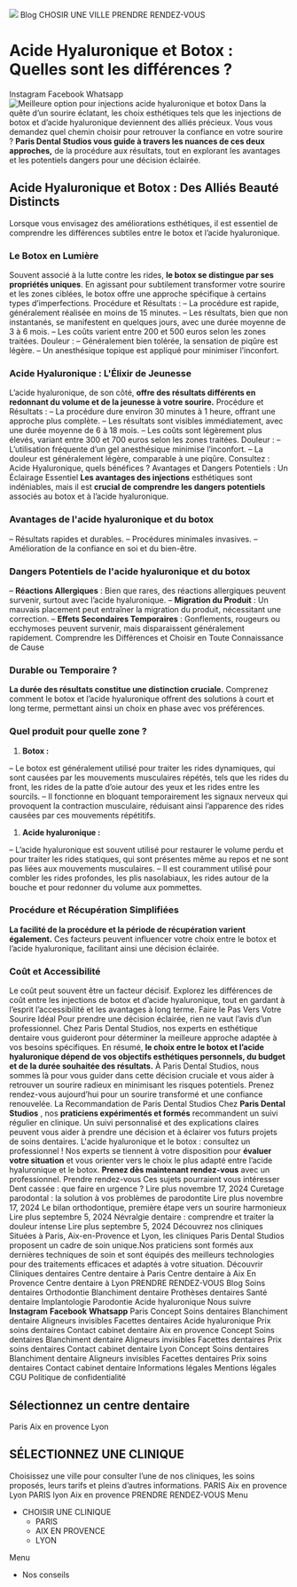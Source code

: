 ![](https://www.parisdentalstudios.com/wp-content/uploads/2021/04/PDS-Tooth-Logo-Gravatar-01-696x1024.png)
Blog
CHOSIR UNE VILLE
PRENDRE RENDEZ-VOUS
# Acide Hyaluronique et Botox : Quelles sont les différences ?
Instagram Facebook Whatsapp
![Meilleure option pour injections acide hyaluronique et botox](https://www.parisdentalstudios.com/wp-content/uploads/2024/02/Acide-hyaluronique-et-botox-les-differences-1024x461.png)
Dans la quête d’un sourire éclatant, les choix esthétiques tels que les injections de botox et d’acide hyaluronique deviennent des alliés précieux. Vous vous demandez quel chemin choisir pour retrouver la confiance en votre sourire ? **Paris Dental Studios vous guide à travers les nuances de ces deux approches,** de la procédure aux résultats, tout en explorant les avantages et les potentiels dangers pour une décision éclairée.
## Acide Hyaluronique et Botox : Des Alliés Beauté Distincts
Lorsque vous envisagez des améliorations esthétiques, il est essentiel de comprendre les différences subtiles entre le botox et l’acide hyaluronique.
### Le Botox en Lumière
Souvent associé à la lutte contre les rides, **le botox se distingue par ses propriétés uniques**. En agissant pour subtilement transformer votre sourire et les zones ciblées, le botox offre une approche spécifique à certains types d’imperfections.
Procédure et Résultats :
– La procédure est rapide, généralement réalisée en moins de 15 minutes.
– Les résultats, bien que non instantanés, se manifestent en quelques jours, avec une durée moyenne de 3 à 6 mois.
– Les coûts varient entre 200 et 500 euros selon les zones traitées.
Douleur :
– Généralement bien tolérée, la sensation de piqûre est légère.
– Un anesthésique topique est appliqué pour minimiser l’inconfort.
### Acide Hyaluronique : L'Élixir de Jeunesse
L’acide hyaluronique, de son côté, **offre des résultats différents en redonnant du volume et de la jeunesse à votre sourire.**
Procédure et Résultats :
– La procédure dure environ 30 minutes à 1 heure, offrant une approche plus complète.
– Les résultats sont visibles immédiatement, avec une durée moyenne de 6 à 18 mois.
– Les coûts sont légèrement plus élevés, variant entre 300 et 700 euros selon les zones traitées.
Douleur :
– L’utilisation fréquente d’un gel anesthésique minimise l’inconfort.
– La douleur est généralement légère, comparable à une piqûre.
Consultez : Acide Hyaluronique, quels bénéfices ?
Avantages et Dangers Potentiels : Un Éclairage Essentiel
**Les avantages des injections** esthétiques sont indéniables, mais il est **crucial de comprendre les dangers potentiels** associés au botox et à l’acide hyaluronique.
### Avantages de l'acide hyaluronique et du botox
– Résultats rapides et durables.
– Procédures minimales invasives.
– Amélioration de la confiance en soi et du bien-être.
### Dangers Potentiels de l'acide hyaluronique et du botox
– **Réactions Allergiques** : Bien que rares, des réactions allergiques peuvent survenir, surtout avec l’acide hyaluronique.
– **Migration du Produit** : Un mauvais placement peut entraîner la migration du produit, nécessitant une correction.
– **Effets Secondaires Temporaires** : Gonflements, rougeurs ou ecchymoses peuvent survenir, mais disparaissent généralement rapidement.
Comprendre les Différences et Choisir en Toute Connaissance de Cause
### Durable ou Temporaire ?
**La durée des résultats constitue une distinction cruciale.** Comprenez comment le botox et l’acide hyaluronique offrent des solutions à court et long terme, permettant ainsi un choix en phase avec vos préférences.
### Quel produit pour quelle zone ? 
  1. **Botox :**


– Le botox est généralement utilisé pour traiter les rides dynamiques, qui sont causées par les mouvements musculaires répétés, tels que les rides du front, les rides de la patte d’oie autour des yeux et les rides entre les sourcils.
– Il fonctionne en bloquant temporairement les signaux nerveux qui provoquent la contraction musculaire, réduisant ainsi l’apparence des rides causées par ces mouvements répétitifs.
  1. **Acide hyaluronique :**


– L’acide hyaluronique est souvent utilisé pour restaurer le volume perdu et pour traiter les rides statiques, qui sont présentes même au repos et ne sont pas liées aux mouvements musculaires.
– Il est couramment utilisé pour combler les rides profondes, les plis nasolabiaux, les rides autour de la bouche et pour redonner du volume aux pommettes.
### Procédure et Récupération Simplifiées
**La facilité de la procédure et la période de récupération varient également.** Ces facteurs peuvent influencer votre choix entre le botox et l’acide hyaluronique, facilitant ainsi une décision éclairée.
### Coût et Accessibilité
Le coût peut souvent être un facteur décisif. Explorez les différences de coût entre les injections de botox et d’acide hyaluronique, tout en gardant à l’esprit l’accessibilité et les avantages à long terme.
Faire le Pas Vers Votre Sourire Idéal
Pour prendre une décision éclairée, rien ne vaut l’avis d’un professionnel. Chez Paris Dental Studios, nos experts en esthétique dentaire vous guideront pour déterminer la meilleure approche adaptée à vos besoins spécifiques.
En résumé, **le choix entre le botox et l’acide hyaluronique dépend de vos objectifs esthétiques personnels, du budget et de la durée souhaitée des résultats.** À Paris Dental Studios, nous sommes là pour vous guider dans cette décision cruciale et vous aider à retrouver un sourire radieux en minimisant les risques potentiels. Prenez rendez-vous aujourd’hui pour un sourire transformé et une confiance renouvelée.
La Recommandation de Paris Dental Studios
Chez **Paris Dental Studios** , nos **praticiens expérimentés et formés** recommandent un suivi régulier en clinique. Un suivi personnalisé et des explications claires peuvent vous aider à prendre une décision et à éclairer vos futurs projets de soins dentaires.
L'acide hyaluronique et le botox : consultez un professionnel !
Nos experts se tiennent à votre disposition pour **évaluer votre situation** et vous orienter vers le choix le plus adapté entre l’acide hyaluronique et le botox. **Prenez dès maintenant rendez-vous** avec un professionnel.
Prendre rendez-vous
Ces sujets pourraient vous intéresser 
Dent cassée : que faire en urgence ? 
Lire plus 
novembre 17, 2024 
Curetage parodontal : la solution à vos problèmes de parodontite 
Lire plus 
novembre 17, 2024 
Le bilan orthodontique, première étape vers un sourire harmonieux 
Lire plus 
septembre 5, 2024 
Névralgie dentaire : comprendre et traiter la douleur intense 
Lire plus 
septembre 5, 2024 
Découvrez nos cliniques
Situées à Paris, Aix-en-Provence et Lyon, les cliniques Paris Dental Studios proposent un cadre de soin unique.Nos praticiens sont formés aux dernières techniques de soin et sont équipés des meilleurs technologies pour des traitements efficaces et adaptés à votre situation.
Découvrir
Cliniques dentaires
Centre dentaire à Paris
Centre dentaire à Aix En Provence
Centre dentaire à Lyon
PRENDRE RENDEZ-VOUS
Blog
Soins dentaires
Orthodontie 
Blanchiment dentaire
Prothèses dentaires
Santé dentaire
Implantologie
Parodontie
Acide hyaluronique
Nous suivre
**Instagram**
**Facebook**
**Whatsapp**
Paris
Concept
Soins dentaires
Blanchiment dentaire
Aligneurs invisibles
Facettes dentaires
Acide hyaluronique 
Prix soins dentaires
Contact cabinet dentaire
Aix en provence
Concept
Soins dentaires
Blanchiment dentaire
Aligneurs invisibles
Facettes dentaires
Prix soins dentaires
Contact cabinet dentaire
Lyon
Concept
Soins dentaires
Blanchiment dentaire
Aligneurs invisibles
Facettes dentaires
Prix soins dentaires
Contact cabinet dentaire
Informations légales
Mentions légales
CGU
Politique de confidentialité
## Sélectionnez un centre dentaire
Paris 
Aix en provence
Lyon
## SÉLECTIONNEZ UNE CLINIQUE
Choisissez une ville pour consulter l’une de nos cliniques, les soins proposés, leurs tarifs et pleins d’autres informations.
PARIS
Aix en provence
Lyon
PARIS
lyon
Aix en provence
PRENDRE RENDEZ-VOUS
Menu
  * CHOISIR UNE CLINIQUE
    * PARIS
    * AIX EN PROVENCE
    * LYON


Menu
  * Nos conseils


